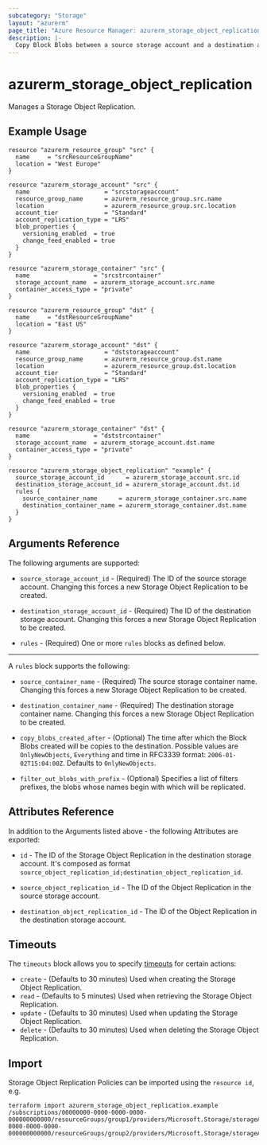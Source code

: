 ```yaml
---
subcategory: "Storage"
layout: "azurerm"
page_title: "Azure Resource Manager: azurerm_storage_object_replication"
description: |-
  Copy Block Blobs between a source storage account and a destination account
---
```


# azurerm_storage_object_replication

Manages a Storage Object Replication.

## Example Usage

```hcl
resource "azurerm_resource_group" "src" {
  name     = "srcResourceGroupName"
  location = "West Europe"
}

resource "azurerm_storage_account" "src" {
  name                     = "srcstorageaccount"
  resource_group_name      = azurerm_resource_group.src.name
  location                 = azurerm_resource_group.src.location
  account_tier             = "Standard"
  account_replication_type = "LRS"
  blob_properties {
    versioning_enabled  = true
    change_feed_enabled = true
  }
}

resource "azurerm_storage_container" "src" {
  name                  = "srcstrcontainer"
  storage_account_name  = azurerm_storage_account.src.name
  container_access_type = "private"
}

resource "azurerm_resource_group" "dst" {
  name     = "dstResourceGroupName"
  location = "East US"
}

resource "azurerm_storage_account" "dst" {
  name                     = "dststorageaccount"
  resource_group_name      = azurerm_resource_group.dst.name
  location                 = azurerm_resource_group.dst.location
  account_tier             = "Standard"
  account_replication_type = "LRS"
  blob_properties {
    versioning_enabled  = true
    change_feed_enabled = true
  }
}

resource "azurerm_storage_container" "dst" {
  name                  = "dststrcontainer"
  storage_account_name  = azurerm_storage_account.dst.name
  container_access_type = "private"
}

resource "azurerm_storage_object_replication" "example" {
  source_storage_account_id      = azurerm_storage_account.src.id
  destination_storage_account_id = azurerm_storage_account.dst.id
  rules {
    source_container_name      = azurerm_storage_container.src.name
    destination_container_name = azurerm_storage_container.dst.name
  }
}
```

## Arguments Reference

The following arguments are supported:

* `source_storage_account_id` - (Required) The ID of the source storage account. Changing this forces a new Storage Object Replication to be created.

* `destination_storage_account_id` - (Required) The ID of the destination storage account. Changing this forces a new Storage Object Replication to be created.

* `rules` - (Required) One or more `rules` blocks as defined below.

---

A `rules` block supports the following:

* `source_container_name` - (Required) The source storage container name. Changing this forces a new Storage Object Replication to be created.

* `destination_container_name` - (Required) The destination storage container name. Changing this forces a new Storage Object Replication to be created.

* `copy_blobs_created_after` - (Optional) The time after which the Block Blobs created will be copies to the destination. Possible values are `OnlyNewObjects`, `Everything` and time in RFC3339 format: `2006-01-02T15:04:00Z`. Defaults to `OnlyNewObjects`.

* `filter_out_blobs_with_prefix` - (Optional) Specifies a list of filters prefixes, the blobs whose names begin with which will be replicated.

## Attributes Reference

In addition to the Arguments listed above - the following Attributes are exported:

* `id` - The ID of the Storage Object Replication in the destination storage account. It's composed as format `source_object_replication_id;destination_object_replication_id`.

* `source_object_replication_id` - The ID of the Object Replication in the source storage account.

* `destination_object_replication_id` - The ID of the Object Replication in the destination storage account.

## Timeouts

The `timeouts` block allows you to specify [timeouts](https://www.terraform.io/language/resources/syntax#operation-timeouts) for certain actions:

* `create` - (Defaults to 30 minutes) Used when creating the Storage Object Replication.
* `read` - (Defaults to 5 minutes) Used when retrieving the Storage Object Replication.
* `update` - (Defaults to 30 minutes) Used when updating the Storage Object Replication.
* `delete` - (Defaults to 30 minutes) Used when deleting the Storage Object Replication.

## Import

Storage Object Replication Policies can be imported using the `resource id`, e.g.

```shell
terraform import azurerm_storage_object_replication.example /subscriptions/00000000-0000-0000-0000-000000000000/resourceGroups/group1/providers/Microsoft.Storage/storageAccounts/storageAccount1/objectReplicationPolicies/objectReplicationPolicy1;/subscriptions/00000000-0000-0000-0000-000000000000/resourceGroups/group2/providers/Microsoft.Storage/storageAccounts/storageAccount2/objectReplicationPolicies/objectReplicationPolicy2
```
